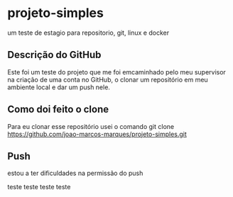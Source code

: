 # projeto-simples
um teste de estagio para repositorio, git, linux e docker

## Descrição do GitHub

Este foi um teste do projeto que me foi emcaminhado pelo meu supervisor na criação de uma conta no GitHub, o clonar um repositório em meu ambiente local e dar um push nele.

## Como doi feito o clone

Para eu clonar esse repositório usei  o comando git clone https://github.com/joao-marcos-marques/projeto-simples.git

## Push
estou a ter dificuldades na permissão do push

teste teste teste teste
